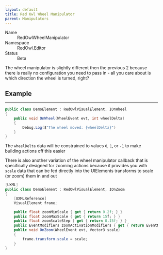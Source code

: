 ```yaml
---
layout: default
title: Red Owl Wheel Manipulator
parent: Manipulators
---
```


<dl>
  <dt>Name</dt>
  <dd>RedOwlWheelManipulator</dd>
  <dt>Namespace</dt>
  <dd>RedOwl.Editor</dd>
  <dt>Status</dt>
  <dd><span class="label label-yellow">Beta</span></dd>
</dl>

The wheel manipulator is slightly different then the previous 2 because there is really no configuration you need to pass in - all you care about is which direction the wheel is turned, right?

## Example
---

```cs
public class DemoElement : RedOwlVisualElement, IOnWheel
{
    public void OnWheel(WheelEvent evt, int wheelDelta)
    {
        Debug.Log($"The wheel moved: {wheelDelta}")
    }
}
```

The `wheelDelta` data will be constrained to values `0`, `1`, or `-1` to make building actions off this easier

There is also another variation of the wheel manipulator callback that is specifically designed for zooming actions because it provides you with `scale` data that can be fed directly into the UIElements transforms to scale (or zoom) them in and out

```cs
[UXML]
public class DemoElement : RedOwlVisualElement, IOnZoom
{
    [UXMLReference]
    VisualElement frame;

    public float zoomMinScale { get { return 0.2f; } }
    public float zoomMaxScale { get { return 15f; } }
    public float zoomScaleStep { get { return 0.15f; } }
    public EventModifiers zoomActivationModifiers { get { return EventModifiers.None; } }		
    public void OnZoom(WheelEvent evt, Vector3 scale)
    {
        frame.transform.scale = scale;
    }
}
```